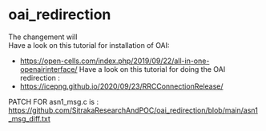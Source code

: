 # oai_redirection

The changement will  
Have a look on this tutorial for installation of OAI: 
* https://open-cells.com/index.php/2019/09/22/all-in-one-openairinterface/
Have a look on this tutorial for doing the OAI redirection : 
* https://icepng.github.io/2020/09/23/RRCConnectionRelease/


PATCH FOR asn1_msg.c is : https://github.com/SitrakaResearchAndPOC/oai_redirection/blob/main/asn1_msg_diff.txt
